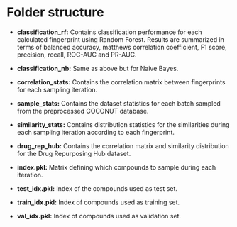 # Folder structure

- **classification_rf:** Contains classification performance for each calculated fingerprint using Random Forest. Results are summarized in terms of balanced accuracy, matthews correlation coefficient, F1 score, precision, recall, ROC-AUC and PR-AUC.  

- **classification_nb:** Same as above but for Naive Bayes.  

- **correlation_stats:** Contains the correlation matrix between
fingerprints for each sampling iteration.  

- **sample_stats:** Contains the dataset statistics for each batch sampled
from the preprocessed COCONUT database.  

- **similarity_stats:** Contains distribution statistics for the similarities during each sampling iteration according to each fingerprint.  

- **drug_rep_hub:** Contains the correlation matrix and similarity distribution for the Drug Repurposing Hub dataset.  

- **index.pkl:** Matrix defining which compounds to sample during each iteration.  

- **test_idx.pkl:** Index of the compounds used as test set.  

- **train_idx.pkl:** Index of compounds used as training set.  

- **val_idx.pkl:** Index of compounds used as validation set.  

